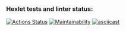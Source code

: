 ### Hexlet tests and linter status:
[![Actions Status](https://github.com/renyash/frontend-project-lvl1/workflows/hexlet-check/badge.svg)](https://github.com/renyash/frontend-project-lvl1/actions)
[![Maintainability](https://api.codeclimate.com/v1/badges/a99a88d28ad37a79dbf6/maintainability)](https://codeclimate.com/github/codeclimate/codeclimate/maintainability)
[![asciicast](https://asciinema.org/a/qgOBCb2QtTv3DdEyYUlxlGqn6)](https://asciinema.org/a/qgOBCb2QtTv3DdEyYUlxlGqn6ht)
